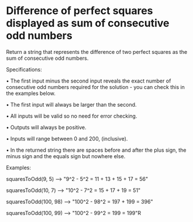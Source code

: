 # Difference of perfect squares displayed as sum of consecutive odd numbers

Return a string that represents the difference of two perfect squares as the sum of consecutive odd numbers.

Specifications:

• The first input minus the second input reveals the exact number of consecutive odd numbers required for the solution - you can check this in the examples below.

• The first input will always be larger than the second.

• All inputs will be valid so no need for error checking.

• Outputs will always be positive.

• Inputs will range between 0 and 200, (inclusive).

• In the returned string there are spaces before and after the plus sign, the minus sign and the equals sign but nowhere else.

Examples:

squaresToOdd(9, 5) --> "9^2 - 5^2 = 11 + 13 + 15 + 17 = 56"

squaresToOdd(10, 7) --> "10^2 - 7^2 = 15 + 17 + 19 = 51"

squaresToOdd(100, 98) --> "100^2 - 98^2 = 197 + 199 = 396"

squaresToOdd(100, 99) --> "100^2 - 99^2 = 199 = 199"R